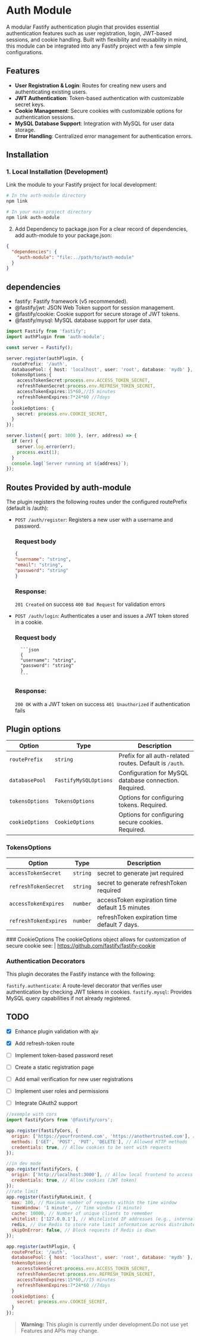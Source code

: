 # Auth Module

A modular Fastify authentication plugin that provides essential authentication features such as user registration, login, JWT-based sessions, and cookie handling. Built with flexibility and reusability in mind, this module can be integrated into any Fastify project with a few simple configurations.

## Features

- **User Registration & Login**: Routes for creating new users and authenticating existing users.
- **JWT Authentication**: Token-based authentication with customizable secret keys.
- **Cookie Management**: Secure cookies with customizable options for authentication sessions.
- **MySQL Database Support**: Integration with MySQL for user data storage.
- **Error Handling**: Centralized error management for authentication errors.

## Installation

### 1. Local Installation (Development)

Link the module to your Fastify project for local development:

```sh
# In the auth-module directory
npm link

# In your main project directory
npm link auth-module
```
2. Add Dependency to package.json
For a clear record of dependencies, add auth-module to your package.json:
```json
{
  "dependencies": {
    "auth-module": "file:../path/to/auth-module"
  }
}

```
## dependencies 

- fastify: Fastify framework (v5 recommended).
- @fastify/jwt: JSON Web Token support for session management.
- @fastify/cookie: Cookie support for secure storage of JWT tokens.
- @fastify/mysql: MySQL database support for user data.


```ts 
import Fastify from 'fastify';
import authPlugin from 'auth-module';

const server = Fastify();

server.register(authPlugin, {
  routePrefix: '/auth',
  databasePool: { host: 'localhost', user: 'root', database: 'mydb' },
  tokensOptions:{
    accessTokenSecret:process.env.ACCESS_TOKEN_SECRET,
    refreshTokenSecret:process.env.REFRESH_TOKEN_SECRET,
    accessTokenExpires:15*60,//15 minutes
    refreshTokenExpires:7*24*60 //7days
  }
  cookieOptions: {
    secret: process.env.COOKIE_SECRET,
  }
});

server.listen({ port: 3000 }, (err, address) => {
  if (err) {
    server.log.error(err);
    process.exit(1);
  }
  console.log(`Server running at ${address}`);
});

```

## Routes Provided by auth-module
The plugin registers the following routes under the configured routePrefix (default is /auth):
- `POST /auth/register`: Registers a new user with a username and password.
    ###  Request body
    ```json
    {
    "username": "string",
    "email": "string",
    "password": "string"
    }
    ```
    ### Response:
    `201 Created` on success
    `400 Bad Request` for validation errors

- `POST /auth/login`: Authenticates a user and issues a JWT token stored in a cookie.
    ### Request body 
        ```json
        {
        "username": "string",
        "password": "string"
        }
        ```
    ### Response:
    `200 OK` with a JWT token on success
    `401 Unauthorized` if authentication fails

## Plugin options

| Option                  | Type                     | Description                                                 |
|-------------------------|--------------------------|-------------------------------------------------------------|
| `routePrefix`           | `string`                 | Prefix for all auth-related routes. Default is `/auth`.     
| `databasePool`| `FastifyMySQLOptions`    | Configuration for MySQL database connection. Required.      |
| `tokensOptions`         | `TokensOptions`          | Options for configuring tokens. Required.           |
| `cookieOptions`         | `CookieOptions`          | Options for configuring secure cookies. Required.           |
### TokensOptions
| Option                  | Type                     | Description                                                 |
|-------------------------|--------------------------|-------------------------------------------------------------|
| `accessTokenSecret`           | `string` | secret to generate jwt required    
| `refreshTokenSecret`| `string`| secret to generate refreshToken required
| `accessTokenExpires`| `number`| accessToken expiration time default 15 minutes    
| `refreshTokenExpires`| `number`|  refreshToken expiration time default 7 days.

### CookieOptions
The cookieOptions object allows for customization of secure cookie  see:                           |
https://github.com/fastify/fastify-cookie

### Authentication Decorators
This plugin decorates the Fastify instance with the following:

`fastify.authenticate`: A route-level decorator that verifies user authentication by checking JWT tokens in cookies.
`fastify.mysql`: Provides MySQL query capabilities if not already registered.
## TODO
- [x]   Enhance plugin validation with ajv
- [x]   Add refresh-token route
- [ ]   Implement token-based password reset
- [ ]   Create a static registration page
- [ ]   Add email verification for new user registrations
- [ ]   Implement user roles and permissions
- [ ]   Integrate OAuth2 support


```js
//exemple with cors
import fastifyCors from '@fastify/cors';

app.register(fastifyCors, {
  origin: ['https://yourfrontend.com', 'https://anothertrusted.com'], // Allowed origins
  methods: ['GET', 'POST', 'PUT', 'DELETE'], // Allowed HTTP methods
  credentials: true, // Allow cookies to be sent with requests
});

//in dev mode
app.register(fastifyCors, {
  origin: ['http://localhost:3000'], // Allow local frontend to access the backend
  credentials: true, // Allow cookies (JWT token)
});
//rate limit 
app.register(fastifyRateLimit, {
  max: 100, // Maximum number of requests within the time window
  timeWindow: '1 minute', // Time window (1 minute)
  cache: 10000, // Number of unique clients to remember
  whitelist: ['127.0.0.1'], // Whitelisted IP addresses (e.g., internal services)
  redis, // Use Redis to store rate limit information across distributed servers
  skipOnError: false, // Block requests if Redis is down
});

app.register(authPlugin, {
  routePrefix: '/auth',
  databasePool: { host: 'localhost', user: 'root', database: 'mydb' },
  tokensOptions:{
    accessTokenSecret:process.env.ACCESS_TOKEN_SECRET,
    refreshTokenSecret:process.env.REFRESH_TOKEN_SECRET,
    accessTokenExpires:15*60,//15 minutes
    refreshTokenExpires:7*24*60 //7days
  }
  cookieOptions: {
    secret: process.env.COOKIE_SECRET,
  }
});

```

> **Warning:** This plugin is currently under development.Do not use yet Features and APIs may change.
